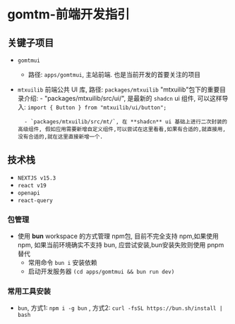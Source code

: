 # gomtm-前端开发指引


## 关键子项目

* `gomtmui`
    - 路径: `apps/gomtmui`, 主站前端. 也是当前开发的首要关注的项目

* `mtxuilib`
    前端公共 UI 库, 路径: `packages/mtxuilib` 
    "mtxuilib"包下的重要目录介绍:
        - "packages/mtxuilib/src/ui/", 是最新的 `shadcn` ui 组件, 可以这样导入: `import { Button } from "mtxuilib/ui/button";`

        - `packages/mtxuilib/src/mt/`, 在 **shadcn** ui 基础上进行二次封装的高级组件, 假如应用需要新增自定义组件,可以尝试在这里看看,如果有合适的,就直接用,没有合适的,就在这里直接新增一个.


## 技术栈

- `NEXTJS v15.3`
- `react v19`
- `openapi`
- `react-query`

### 包管理
* 使用 **bun** workspace 的方式管理 npm包, 目前不完全支持 npm,如果使用npm, 如果当前环境确实不支持 bun, 应尝试安装,bun安装失败则使用 pnpm 替代
    - 常用命令 `bun i` 安装依赖
    - 启动开发服务器 `(cd apps/gomtmui && bun run dev)`


### 常用工具安装

* `bun`, 方式1: `npm i -g bun` , 方式2: `curl -fsSL https://bun.sh/install | bash`
